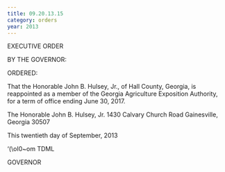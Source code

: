 ```yaml
---
title: 09.20.13.15
category: orders
year: 2013
---
```

 

EXECUTIVE ORDER

BY THE GOVERNOR:

ORDERED:

That the Honorable John B. Hulsey, Jr., of Hall County, Georgia, is
reappointed as a member of the Georgia Agriculture Exposition
Authority, for a term of office ending June 30, 2017.

The Honorable John B. Hulsey, Jr.
1430 Calvary Church Road
Gainesville, Georgia 30507

This twentieth day of September, 2013

‘(\oI0~om TDML

GOVERNOR

